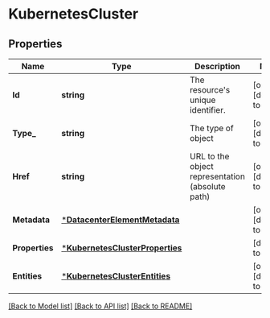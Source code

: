 # KubernetesCluster

## Properties
Name | Type | Description | Notes
------------ | ------------- | ------------- | -------------
**Id** | **string** | The resource&#x27;s unique identifier. | [optional] [default to null]
**Type_** | **string** | The type of object | [optional] [default to null]
**Href** | **string** | URL to the object representation (absolute path) | [optional] [default to null]
**Metadata** | [***DatacenterElementMetadata**](DatacenterElementMetadata.md) |  | [optional] [default to null]
**Properties** | [***KubernetesClusterProperties**](KubernetesClusterProperties.md) |  | [default to null]
**Entities** | [***KubernetesClusterEntities**](KubernetesClusterEntities.md) |  | [optional] [default to null]

[[Back to Model list]](../README.md#documentation-for-models) [[Back to API list]](../README.md#documentation-for-api-endpoints) [[Back to README]](../README.md)


